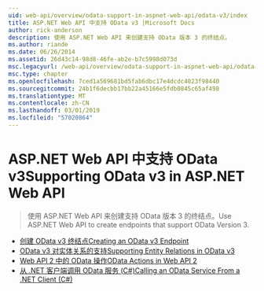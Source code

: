 ```yaml
---
uid: web-api/overview/odata-support-in-aspnet-web-api/odata-v3/index
title: ASP.NET Web API 中支持 OData v3 |Microsoft Docs
author: rick-anderson
description: 使用 ASP.NET Web API 来创建支持 OData 版本 3 的终结点。
ms.author: riande
ms.date: 06/26/2014
ms.assetid: 26d43c14-98d8-46fe-ab2e-b7c5998d073d
msc.legacyurl: /web-api/overview/odata-support-in-aspnet-web-api/odata-v3
msc.type: chapter
ms.openlocfilehash: 7ced1a569681bd5fab6dbc17e4dcdc4023f98440
ms.sourcegitcommit: 24b1f6decbb17bb22a45166e5fdb0845c65af498
ms.translationtype: MT
ms.contentlocale: zh-CN
ms.lasthandoff: 03/01/2019
ms.locfileid: "57020864"
---
```

<a name="supporting-odata-v3-in-aspnet-web-api"></a><span data-ttu-id="0f772-103">ASP.NET Web API 中支持 OData v3</span><span class="sxs-lookup"><span data-stu-id="0f772-103">Supporting OData v3 in ASP.NET Web API</span></span>
====================
> <span data-ttu-id="0f772-104">使用 ASP.NET Web API 来创建支持 OData 版本 3 的终结点。</span><span class="sxs-lookup"><span data-stu-id="0f772-104">Use ASP.NET Web API to create endpoints that support OData Version 3.</span></span>


- [<span data-ttu-id="0f772-105">创建 OData v3 终结点</span><span class="sxs-lookup"><span data-stu-id="0f772-105">Creating an OData v3 Endpoint</span></span>](creating-an-odata-endpoint.md)
- [<span data-ttu-id="0f772-106">OData v3 对实体关系的支持</span><span class="sxs-lookup"><span data-stu-id="0f772-106">Supporting Entity Relations in OData v3</span></span>](working-with-entity-relations.md)
- [<span data-ttu-id="0f772-107">Web API 2 中的 OData 操作</span><span class="sxs-lookup"><span data-stu-id="0f772-107">OData Actions in Web API 2</span></span>](odata-actions.md)
- [<span data-ttu-id="0f772-108">从 .NET 客户端调用 OData 服务 (C#)</span><span class="sxs-lookup"><span data-stu-id="0f772-108">Calling an OData Service From a .NET Client (C#)</span></span>](calling-an-odata-service-from-a-net-client.md)
